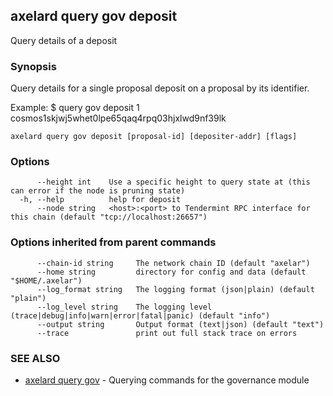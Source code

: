 ## axelard query gov deposit

Query details of a deposit

### Synopsis

Query details for a single proposal deposit on a proposal by its identifier.

Example:
$ <appd> query gov deposit 1 cosmos1skjwj5whet0lpe65qaq4rpq03hjxlwd9nf39lk

```
axelard query gov deposit [proposal-id] [depositer-addr] [flags]
```

### Options

```
      --height int    Use a specific height to query state at (this can error if the node is pruning state)
  -h, --help          help for deposit
      --node string   <host>:<port> to Tendermint RPC interface for this chain (default "tcp://localhost:26657")
```

### Options inherited from parent commands

```
      --chain-id string     The network chain ID (default "axelar")
      --home string         directory for config and data (default "$HOME/.axelar")
      --log_format string   The logging format (json|plain) (default "plain")
      --log_level string    The logging level (trace|debug|info|warn|error|fatal|panic) (default "info")
      --output string       Output format (text|json) (default "text")
      --trace               print out full stack trace on errors
```

### SEE ALSO

* [axelard query gov](axelard_query_gov.md)	 - Querying commands for the governance module

